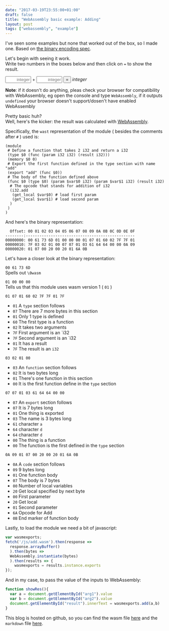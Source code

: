 ```yaml
---
date: "2017-03-19T23:55:00+01:00"
draft: false
title: "WebAssembly basic example: Adding"
layout: post
tags: ["webassembly", "example"]
---
```

I've seen some examples but none that worked out of the box, so I made one.
Based on [the binary encoding spec](https://github.com/WebAssembly/design/blob/master/BinaryEncoding.md).

Let's begin with seeing it work.  
Write two numbers in the boxes below and then click on `=` to show the result.

<input id="arg1" style="text-align: right;" placeholder="integer" size="7" />
<span>+</span>
<input id="arg2" style="text-align: right;" placeholder="integer" size="7" />
<input type="submit" value="=" onclick="showRes()"/>
<i id="result">integer</i>

**Note**: if it doesn't do anything, pleas check your browser for compatibility with WebAssembly, eg open the console and type `WebAssembly`, if it outputs `undefined` your browser doesn't support/dosen't have enabled WebAssembly

Pretty basic huh?  
Well, here's the kicker: the result was calculated with [WebAssembly](http://webassembly.org/).

Specifically, the `wast` representation of the module ( besides the comments after `#` ) used is:
```
(module 
 # Define a function that takes 2 i32 and return a i32
 (type $0 (func (param i32 i32) (result i32)))
 (memory $0 0)
 # Export the first function defined in the type section with name "add"
 (export "add" (func $0))
 # The body of the function defined above
 (func $0 (type $0) (param $var$0 i32) (param $var$1 i32) (result i32) 
  # The opcode that stands for addition of i32
  (i32.add
   (get_local $var$0) # load first param
   (get_local $var$1) # load second param
  )
 )
) 
```
And here's the binary representation:
```
  Offset: 00 01 02 03 04 05 06 07 08 09 0A 0B 0C 0D 0E 0F 
--------:------------------------------------------------
00000000: 00 61 73 6D 01 00 00 00 01 07 01 60 02 7F 7F 01 
00000010: 7F 03 02 01 00 07 07 01 03 61 64 64 00 00 0A 09 
00000020: 01 07 00 20 00 20 01 6A 0B                      
```

Let's have a closer look at the binary representation:  

`00 61 73 6D`  
Spells out `\0wasm`  

`01 00 00 00`  
Tells us that this module uses wasm version 1 ( `01` )  

`01 07 01 60 02 7F 7F 01 7F`  
- `01` A `type` section follows
- `07` There are 7 more bytes in this section
- `01` Only 1 type is defined
- `60` The first type is a function
- `02` It takes two arguments
- `7F` First argument is an `i32
- `7F` Second argument is an `i32
- `01` It has a result
- `7F` The result is an `i32`

`03 02 01 00`  
- `03` An `function` section follows
- `02` It is two bytes long
- `01` There's one function in this section
- `00` It is the first function define in the `type` section

`07 07 01 03 61 64 64 00 00`  
- `07` An `export` section follows
- `07` It is 7 bytes long
- `01` One thing is exported
- `03` The name is 3 bytes long
- `61` character `a`
- `64` character `d`
- `64` character `d`
- `00` The thing is a function
- `00` The function is the first defined in the `type` section

`0A 09 01 07 00 20 00 20 01 6A 0B`  
- `0A` A `code` section follows
- `09` 9 bytes long
- `01` One function body
- `07` The body is 7 bytes
- `00` Number of local variables
- `20` Get local specified by next byte
- `00` First parameter
- `20` Get local
- `01` Second parameter
- `6A` Opcode for Add
- `0B` End marker of function body

Lastly, to load the module we need a bit of javascript:
```js
var wasmexports;
fetch('/js/add.wasm').then(response =>
  response.arrayBuffer()
  ).then(bytes =>
  WebAssembly.instantiate(bytes)
  ).then(results => {
    wasmexports = results.instance.exports
});
```
And in my case, to pass the value of the inputs to WebAssembly:
```js
function showRes(){
  var a = document.getElementById("arg1").value
  var b = document.getElementById("arg2").value
  document.getElementById("result").innerText = wasmexports.add(a,b)
}
```
<script>
    var wasmexports;
    fetch('/js/add.wasm').then(response =>
        response.arrayBuffer()
        ).then(bytes =>
        WebAssembly.instantiate(bytes)
        ).then(results => {
            wasmexports = results.instance.exports
    });
    function showRes(){
        var a = document.getElementById("arg1").value
        var b = document.getElementById("arg2").value
        document.getElementById("result").innerText = wasmexports.add(a,b)
    }
</script>

This blog is hosted on github, so you can find the wasm file [here](https://github.com/stisa/stisa.github.io/tree/master/js) and the `markdown` file [here](https://github.com/stisa/stisa.github.io/tree/master/_posts/2017-03-19-webassembly-basic-loading-example.md).